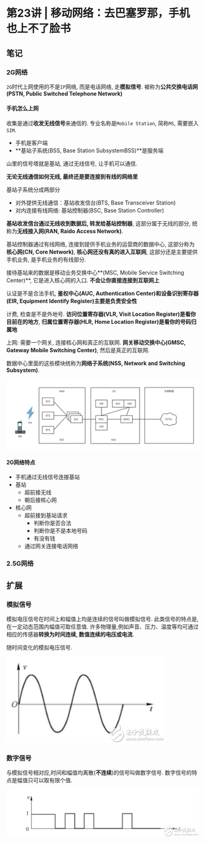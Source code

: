 # 第23讲 | 移动网络：去巴塞罗那，手机也上不了脸书 

## 笔记

### 2G网络

`2G`时代上网使用的不是`IP`网络, 而是电话网络, 走**模拟信号**. 被称为**公共交换电话网(PSTN, Public Switched Telephone Network)**

#### 手机怎么上网

收集是通过**收发无线信号**来通信的. 专业名称是`Mobile Station`, 简称`MS`, 需要嵌入`SIM`.

* 手机是客户端
* **基站子系统(BSS, Base Station SubsystemBSS)**是服务端

山里的信号塔就是基站, 通过无线信号, 让手机可以通信.

**无论无线通信如何无线, 最终还是要连接到有线的网络里**

基站子系统分成两部分

* 对外提供无线通信：基站收发信台(BTS, Base Transceiver Station)
* 对内连接有线网络: 基站控制器(BSC, Base Station Controller)

**基站收发信台通过无线收到数据后, 转发给基站控制器**, 这部分属于无线的部分, 统称为**无线接入网(RAN, Raido Access Network)**.

基站控制器通过有线网络, 连接到提供手机业务的运营商的数据中心, 这部分称为**核心网(CN, Core Network)**, **核心网还没有真的进入互联网**, 这部分还是主要提供手机业务, 是手机业务的有线部分.

接待基站来的数据是移动业务交换中心**(MSC, Mobile Service Switching Center)**, 它是进入核心网的入口. **不会让你直接连接到互联网上**

认证是不是合法手机, **鉴权中心(AUC, Authentication Center)和设备识别寄存器(EIR, Equipment Identify Register)主要是负责安全性**

计费, 检查是不是外地号. **访问位置寄存器(VLR, Visit Location Register)是看你目前在的地方**, **归属位置寄存器(HLR, Home Location Register)是看你的号码归属地**

上网: 需要一个网关, 连接核心网和真正的互联网. **网关移动交换中心(GMSC, Gateway Mobile Switching Center)**, 然后是真正的互联网.

数据中心里面的这些模块统称为**网络子系统(NSS, Network and Switching Subsystem)**.

![](./img/23_03.jpg)

#### 2G网络特点

* 手机通过无线信号连接基站
* 基站
	* 超前接无线
	* 朝后接核心网
* 核心网
	* 超前接到基站请求
		* 判断你是否合法
		* 判断你是不是本地号码
		* 有没有钱
	* 通过网关连接电话网络

### 2.5G网络


## 扩展

### 模拟信号

模拟电压信号在时间上和幅值上均是连续的信号叫做模拟信号. 此类信号的特点是,在一定动态范围内幅值可取任意值. 许多物理量,例如声音、压力、温度等均可通过相应的传感器**转换为时间连续, 数值连续的电压或电流**.

随时间变化的模拟电压信号.

![](./img/23_01.jpg)

### 数字信号

与模拟信号相对应,时间和幅值均离散(**不连续**)的信号叫做数字信号. 数字信号的特点是幅值只可以取有限个值.

![](./img/23_02.jpg)